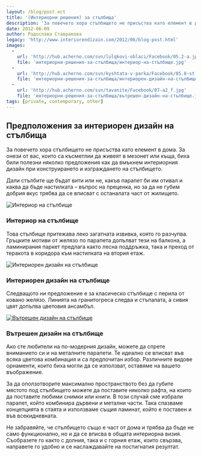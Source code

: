 ```yaml
---
layout: /blog/post.ect
title: '(Интериорни решения) за стълбища'
description: 'За повечето хора стълбището не присъства като елемент в дома. За онези от вас, които са късметлии да живеят в мезонет или къща, биха били полезни няколко предложения как да вмъкнем интериорния дизайн при конструирането и изграждането на стълбището.'
date: 2012-06-09
author: Радослава Ставракова
legacy: 'http://www.interiorendizain.com/2012/06/blog-post.html'
images:
  -
    url: 'http://hub.acherno.com/svn/lulqkovi-oblaci/Facebook/05.2-a.jpg'
    file: 'интериорни-решения-за-стълбища/интериор-на-стълбище.jpg'
  -
    url: 'http://hub.acherno.com/svn/kyshtata-v-parka/Facebook/05.8-st.jpg'
    file: 'интериорни-решения-за-стълбища/интериорен-дизайн-на-стълбище.jpg'
  -
    url: 'http://hub.acherno.com/svn/tavanite/Facebook/07-a2_f.jpg'
    file: 'интериорни-решения-за-стълбища/вътрешен-дизайн-на-стълбище.jpg'
tags: [private, contemporary, other]
---
```

## Предположения за **интериорен дизайн** на стълбища
За повечето хора стълбището не присъства като елемент в дома. За онези от вас, които са късметлии да живеят в мезонет или къща, биха били полезни няколко предложения как да вмъкнем интериорния дизайн при конструирането и изграждането на стълбището.

Дали стълбите ще бъдат вити или не, какъв парапет би им отивал и каква да бъде настилката – въпрос на преценка, но за да не губим добрия вкус трябва да се вписват с останалата част от жилището.

![Интериор на стълбище](интериорни-решения-за-стълбища/интериор-на-стълбище.jpg)
### Интериор на **стълбище**

Това стълбище притежава леко загатната извивка, която го разчупва. Гръцките мотиви от желязо по парапета допълват тези на балкона, а ламинирания паркет  предлага както лесна поддръжка, така и преход от теракота в коридора към настилката на втория етаж.

![Интериорен дизайн на стълбище](интериорни-решения-за-стълбища/интериорен-дизайн-на-стълбище.jpg)
### Интериорен дизайн на **стълбище**

Следващото ни предложение е за класическо стълбище с перила от ковано желязо. Линията на гранитогреса следва и стъпалата, а сивия цвят допълва цветовия ансамбъл.

[![Вътрешен дизайн на стълбище](интериорни-решения-за-стълбища/вътрешен-дизайн-на-стълбище.jpg)](http://acherno.bg/интериорен-дизайн/къща/таваните/интериорен-дизайн.html)
### Вътрешен дизайн на **стълбище**

Ако сте любители на по-модерния дизайн, можете да спрете вниманието си и на металните парапети. Те идеално се вписват във всяка цветова комбинация и са предпочитан избор. Различните видове орнаменти, които биха могли да се използват, оставяме на вашето въображение.

За да оползотворите максимално пространството без да губите мястото под стълбището можете да поставите няколко рафта, на които да поставите любими снимки или книги. В този случай сме избрали парапет, който комбинира дървени и метални части. Така спазваме концепцията в стаята и използваме същия ламинат, който е поставен и във всекидневната.

Не забравяйте, че стълбището също е част от дома и трябва да бъде не само функционално, но и да се вписва в общата интериорна визия. Съобразете го както с долния, така и с горния етаж, които свързва, направете го удобно и се наслаждавайте на постигнатия резултат.